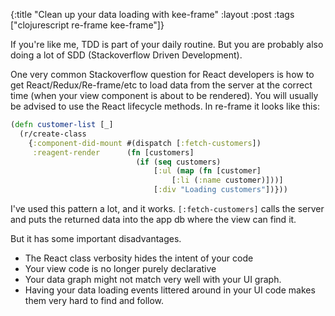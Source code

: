 {:title "Clean up your data loading with kee-frame"
 :layout :post
 :tags  ["clojurescript re-frame kee-frame"]}

If you're like me, TDD is part of your daily routine. But you are probably also doing a lot of SDD
(Stackoverflow Driven Development).

One very common Stackoverflow question for React developers is how to get React/Redux/Re-frame/etc to load data from the
server at the correct time (when your view component is about to be rendered). You will usually be advised to use the
React lifecycle methods. In re-frame it looks like this:

```clojure
(defn customer-list [_]
  (r/create-class
    {:component-did-mount #(dispatch [:fetch-customers])
     :reagent-render      (fn [customers]
                            (if (seq customers)
                                [:ul (map (fn [customer]
                                    [:li (:name customer)]))]
                                [:div "Loading customers"])}))
```

I've used this pattern a lot, and it works. `[:fetch-customers]` calls the server and puts the returned data into the app db
where the view can find it.

But it has some important disadvantages.

* The React class verbosity hides the intent of your code
* Your view code is no longer purely declarative
* Your data graph might not match very well with your UI graph.
* Having your data loading events littered around in your UI code makes them very hard to find and follow.
